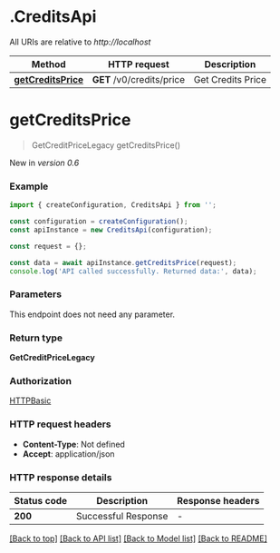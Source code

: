 # .CreditsApi

All URIs are relative to *http://localhost*

Method | HTTP request | Description
------------- | ------------- | -------------
[**getCreditsPrice**](CreditsApi.md#getCreditsPrice) | **GET** /v0/credits/price | Get Credits Price


# **getCreditsPrice**
> GetCreditPriceLegacy getCreditsPrice()

New in *version 0.6*

### Example


```typescript
import { createConfiguration, CreditsApi } from '';

const configuration = createConfiguration();
const apiInstance = new CreditsApi(configuration);

const request = {};

const data = await apiInstance.getCreditsPrice(request);
console.log('API called successfully. Returned data:', data);
```


### Parameters
This endpoint does not need any parameter.


### Return type

**GetCreditPriceLegacy**

### Authorization

[HTTPBasic](README.md#HTTPBasic)

### HTTP request headers

 - **Content-Type**: Not defined
 - **Accept**: application/json


### HTTP response details
| Status code | Description | Response headers |
|-------------|-------------|------------------|
**200** | Successful Response |  -  |

[[Back to top]](#) [[Back to API list]](README.md#documentation-for-api-endpoints) [[Back to Model list]](README.md#documentation-for-models) [[Back to README]](README.md)


